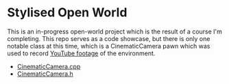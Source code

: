# Stylised Open World
This is an in-progress open-world project which is the result of a course I'm completing. This repo serves as a code showcase, but there is only one notable class at this time, which is a CinematicCamera pawn which was used to record [YouTube footage](https://www.youtube.com/watch?v=drgVN8TIu00) of the environment.
- [CinematicCamera.cpp](Private/Pawns/CinematicCamera.cpp)
- [CinematicCamera.h](Public/Pawns/CinematicCamera.h)